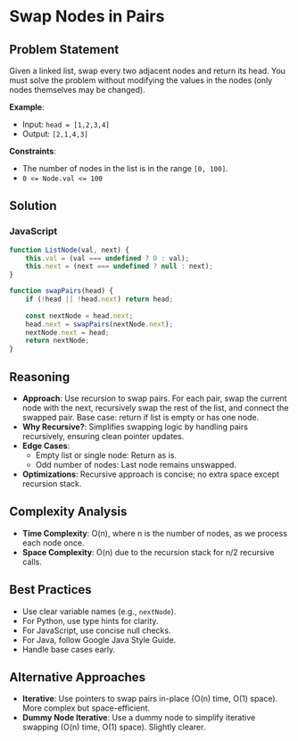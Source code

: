 # Swap Nodes in Pairs

## Problem Statement
Given a linked list, swap every two adjacent nodes and return its head. You must solve the problem without modifying the values in the nodes (only nodes themselves may be changed).

**Example**:
- Input: `head = [1,2,3,4]`
- Output: `[2,1,4,3]`

**Constraints**:
- The number of nodes in the list is in the range `[0, 100]`.
- `0 <= Node.val <= 100`

## Solution

### JavaScript
```javascript
function ListNode(val, next) {
    this.val = (val === undefined ? 0 : val);
    this.next = (next === undefined ? null : next);
}

function swapPairs(head) {
    if (!head || !head.next) return head;
    
    const nextNode = head.next;
    head.next = swapPairs(nextNode.next);
    nextNode.next = head;
    return nextNode;
}
```

## Reasoning
- **Approach**: Use recursion to swap pairs. For each pair, swap the current node with the next, recursively swap the rest of the list, and connect the swapped pair. Base case: return if list is empty or has one node.
- **Why Recursive?**: Simplifies swapping logic by handling pairs recursively, ensuring clean pointer updates.
- **Edge Cases**:
  - Empty list or single node: Return as is.
  - Odd number of nodes: Last node remains unswapped.
- **Optimizations**: Recursive approach is concise; no extra space except recursion stack.

## Complexity Analysis
- **Time Complexity**: O(n), where n is the number of nodes, as we process each node once.
- **Space Complexity**: O(n) due to the recursion stack for n/2 recursive calls.

## Best Practices
- Use clear variable names (e.g., `nextNode`).
- For Python, use type hints for clarity.
- For JavaScript, use concise null checks.
- For Java, follow Google Java Style Guide.
- Handle base cases early.

## Alternative Approaches
- **Iterative**: Use pointers to swap pairs in-place (O(n) time, O(1) space). More complex but space-efficient.
- **Dummy Node Iterative**: Use a dummy node to simplify iterative swapping (O(n) time, O(1) space). Slightly clearer.